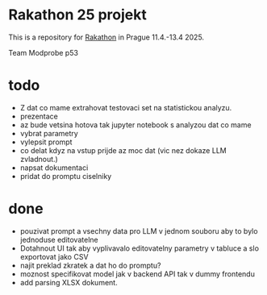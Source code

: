 # Rakathon 25 projekt

This is a repository for [Rakathon](https://www.rakathon.cz) in Prague 11.4.-13.4 2025.

Team Modprobe p53


# todo

- Z dat co mame extrahovat testovaci set na statistickou analyzu. 
- prezentace 
- az bude vetsina hotova tak jupyter notebook s analyzou dat co mame
- vybrat parametry
- vylepsit prompt
- co delat kdyz na vstup prijde az moc dat (vic nez dokaze LLM zvladnout.)
- napsat dokumentaci
- pridat do promptu ciselniky


# done
- pouzivat prompt a vsechny data pro LLM v jednom souboru aby to bylo jednoduse editovatelne
- Dotahnout UI tak aby vyplivavalo editovatelny parametry v tabluce a slo exportovat jako CSV
- najit preklad zkratek a dat ho do promptu?
- moznost specifikovat model jak v backend API tak v dummy frontendu
- add parsing XLSX dokument.





